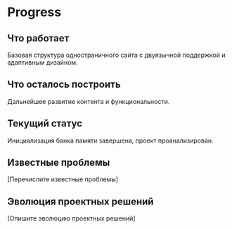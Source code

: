 # Progress

## Что работает
Базовая структура одностраничного сайта с двуязычной поддержкой и адаптивным дизайном.

## Что осталось построить
Дальнейшее развитие контента и функциональности.

## Текущий статус
Инициализация банка памяти завершена, проект проанализирован.

## Известные проблемы
[Перечислите известные проблемы]

## Эволюция проектных решений
[Опишите эволюцию проектных решений]
